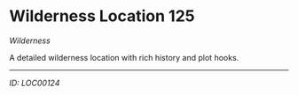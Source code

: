 # Wilderness Location 125

*Wilderness*

A detailed wilderness location with rich history and plot hooks.

---
*ID: LOC00124*
